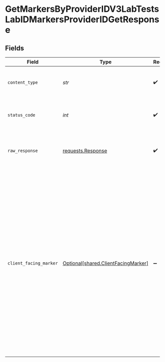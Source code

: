 # GetMarkersByProviderIDV3LabTestsLabIDMarkersProviderIDGetResponse


## Fields

| Field                                                                                                                                                                                                                                                                                              | Type                                                                                                                                                                                                                                                                                               | Required                                                                                                                                                                                                                                                                                           | Description                                                                                                                                                                                                                                                                                        | Example                                                                                                                                                                                                                                                                                            |
| -------------------------------------------------------------------------------------------------------------------------------------------------------------------------------------------------------------------------------------------------------------------------------------------------- | -------------------------------------------------------------------------------------------------------------------------------------------------------------------------------------------------------------------------------------------------------------------------------------------------- | -------------------------------------------------------------------------------------------------------------------------------------------------------------------------------------------------------------------------------------------------------------------------------------------------- | -------------------------------------------------------------------------------------------------------------------------------------------------------------------------------------------------------------------------------------------------------------------------------------------------- | -------------------------------------------------------------------------------------------------------------------------------------------------------------------------------------------------------------------------------------------------------------------------------------------------- |
| `content_type`                                                                                                                                                                                                                                                                                     | *str*                                                                                                                                                                                                                                                                                              | :heavy_check_mark:                                                                                                                                                                                                                                                                                 | HTTP response content type for this operation                                                                                                                                                                                                                                                      |                                                                                                                                                                                                                                                                                                    |
| `status_code`                                                                                                                                                                                                                                                                                      | *int*                                                                                                                                                                                                                                                                                              | :heavy_check_mark:                                                                                                                                                                                                                                                                                 | HTTP response status code for this operation                                                                                                                                                                                                                                                       |                                                                                                                                                                                                                                                                                                    |
| `raw_response`                                                                                                                                                                                                                                                                                     | [requests.Response](https://requests.readthedocs.io/en/latest/api/#requests.Response)                                                                                                                                                                                                              | :heavy_check_mark:                                                                                                                                                                                                                                                                                 | Raw HTTP response; suitable for custom response parsing                                                                                                                                                                                                                                            |                                                                                                                                                                                                                                                                                                    |
| `client_facing_marker`                                                                                                                                                                                                                                                                             | [Optional[shared.ClientFacingMarker]](../../models/shared/clientfacingmarker.md)                                                                                                                                                                                                                   | :heavy_minus_sign:                                                                                                                                                                                                                                                                                 | Successful Response                                                                                                                                                                                                                                                                                | {<br/>"id": 1,<br/>"name": "Hemoglobin A1c",<br/>"slug": "hemoglobin-a1c",<br/>"description": "Hemoglobin A1c is a form of hemoglobin that is measured identify your average blood sugar levels over the past 3 months.",<br/>"lab_id": 1,<br/>"provider_id": "1234",<br/>"type": "biomarker",<br/>"unit": "%",<br/>"price": "10.00"<br/>} |